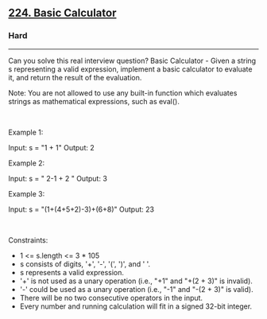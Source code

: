 <h2><a href="https://leetcode.com/problems/basic-calculator/">224. Basic Calculator</a></h2><h3>Hard</h3><hr>Can you solve this real interview question? Basic Calculator - Given a string s representing a valid expression, implement a basic calculator to evaluate it, and return the result of the evaluation.

Note: You are not allowed to use any built-in function which evaluates strings as mathematical expressions, such as eval().

 

Example 1:


Input: s = "1 + 1"
Output: 2


Example 2:


Input: s = " 2-1 + 2 "
Output: 3


Example 3:


Input: s = "(1+(4+5+2)-3)+(6+8)"
Output: 23


 

Constraints:

 * 1 <= s.length <= 3 * 105
 * s consists of digits, '+', '-', '(', ')', and ' '.
 * s represents a valid expression.
 * '+' is not used as a unary operation (i.e., "+1" and "+(2 + 3)" is invalid).
 * '-' could be used as a unary operation (i.e., "-1" and "-(2 + 3)" is valid).
 * There will be no two consecutive operators in the input.
 * Every number and running calculation will fit in a signed 32-bit integer.
